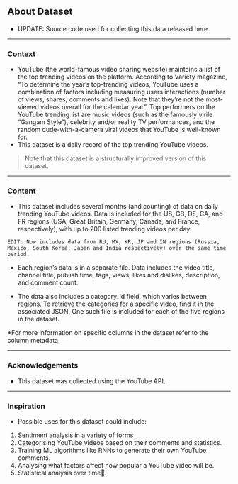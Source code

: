 ## About Dataset

* UPDATE: Source code used for collecting this data released here

***

### Context

* YouTube (the world-famous video sharing website) maintains a list of the top trending videos on the platform. According to Variety magazine, “To determine the year’s top-trending videos, YouTube uses a combination of factors including measuring users interactions (number of views, shares, comments and likes). Note that they’re not the most-viewed videos overall for the calendar year”. Top performers on the YouTube trending list are music videos (such as the famously virile “Gangam Style”), celebrity and/or reality TV performances, and the random dude-with-a-camera viral videos that YouTube is well-known for.
* This dataset is a daily record of the top trending YouTube videos.

> Note that this dataset is a structurally improved version of this dataset.

***

### Content

* This dataset includes several months (and counting) of data on daily trending YouTube videos. Data is included for the US, GB, DE, CA, and FR regions (USA, Great Britain, Germany, Canada, and France, respectively), with up to 200 listed trending videos per day.

`EDIT: Now includes data from RU, MX, KR, JP and IN regions (Russia, Mexico, South Korea, Japan and India respectively) over the same time period.`

* Each region’s data is in a separate file. Data includes the video title, channel title, publish time, tags, views, likes and dislikes, description, and comment count.

* The data also includes a category_id field, which varies between regions. To retrieve the categories for a specific video, find it in the associated JSON. One such file is included for each of the five regions in the dataset.

*For more information on specific columns in the dataset refer to the column metadata.

***

### Acknowledgements

* This dataset was collected using the YouTube API.

***

### Inspiration

* Possible uses for this dataset could include:

1. Sentiment analysis in a variety of forms
2. Categorising YouTube videos based on their comments and statistics.
3. Training ML algorithms like RNNs to generate their own YouTube comments.
4. Analysing what factors affect how popular a YouTube video will be.
5. Statistical analysis over time.
